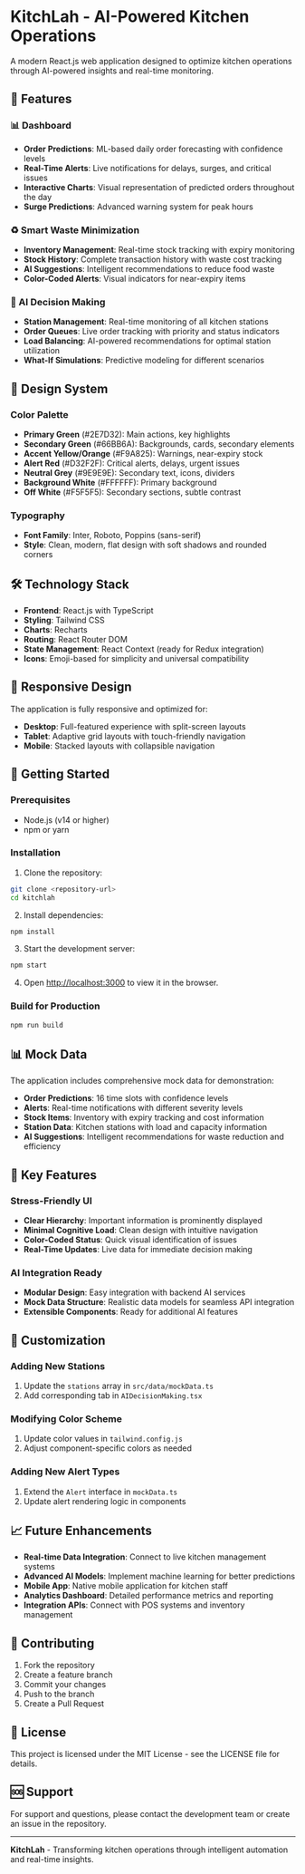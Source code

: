 # KitchLah - AI-Powered Kitchen Operations

A modern React.js web application designed to optimize kitchen operations through AI-powered insights and real-time monitoring.

## 🚀 Features

### 📊 Dashboard
- **Order Predictions**: ML-based daily order forecasting with confidence levels
- **Real-Time Alerts**: Live notifications for delays, surges, and critical issues
- **Interactive Charts**: Visual representation of predicted orders throughout the day
- **Surge Predictions**: Advanced warning system for peak hours

### ♻️ Smart Waste Minimization
- **Inventory Management**: Real-time stock tracking with expiry monitoring
- **Stock History**: Complete transaction history with waste cost tracking
- **AI Suggestions**: Intelligent recommendations to reduce food waste
- **Color-Coded Alerts**: Visual indicators for near-expiry items

### 🤖 AI Decision Making
- **Station Management**: Real-time monitoring of all kitchen stations
- **Order Queues**: Live order tracking with priority and status indicators
- **Load Balancing**: AI-powered recommendations for optimal station utilization
- **What-If Simulations**: Predictive modeling for different scenarios

## 🎨 Design System

### Color Palette
- **Primary Green** (#2E7D32): Main actions, key highlights
- **Secondary Green** (#66BB6A): Backgrounds, cards, secondary elements
- **Accent Yellow/Orange** (#F9A825): Warnings, near-expiry stock
- **Alert Red** (#D32F2F): Critical alerts, delays, urgent issues
- **Neutral Grey** (#9E9E9E): Secondary text, icons, dividers
- **Background White** (#FFFFFF): Primary background
- **Off White** (#F5F5F5): Secondary sections, subtle contrast

### Typography
- **Font Family**: Inter, Roboto, Poppins (sans-serif)
- **Style**: Clean, modern, flat design with soft shadows and rounded corners

## 🛠️ Technology Stack

- **Frontend**: React.js with TypeScript
- **Styling**: Tailwind CSS
- **Charts**: Recharts
- **Routing**: React Router DOM
- **State Management**: React Context (ready for Redux integration)
- **Icons**: Emoji-based for simplicity and universal compatibility

## 📱 Responsive Design

The application is fully responsive and optimized for:
- **Desktop**: Full-featured experience with split-screen layouts
- **Tablet**: Adaptive grid layouts with touch-friendly navigation
- **Mobile**: Stacked layouts with collapsible navigation

## 🚀 Getting Started

### Prerequisites
- Node.js (v14 or higher)
- npm or yarn

### Installation

1. Clone the repository:
```bash
git clone <repository-url>
cd kitchlah
```

2. Install dependencies:
```bash
npm install
```

3. Start the development server:
```bash
npm start
```

4. Open [http://localhost:3000](http://localhost:3000) to view it in the browser.

### Build for Production

```bash
npm run build
```

## 📊 Mock Data

The application includes comprehensive mock data for demonstration:
- **Order Predictions**: 16 time slots with confidence levels
- **Alerts**: Real-time notifications with different severity levels
- **Stock Items**: Inventory with expiry tracking and cost information
- **Station Data**: Kitchen stations with load and capacity information
- **AI Suggestions**: Intelligent recommendations for waste reduction and efficiency

## 🎯 Key Features

### Stress-Friendly UI
- **Clear Hierarchy**: Important information is prominently displayed
- **Minimal Cognitive Load**: Clean design with intuitive navigation
- **Color-Coded Status**: Quick visual identification of issues
- **Real-Time Updates**: Live data for immediate decision making

### AI Integration Ready
- **Modular Design**: Easy integration with backend AI services
- **Mock Data Structure**: Realistic data models for seamless API integration
- **Extensible Components**: Ready for additional AI features

## 🔧 Customization

### Adding New Stations
1. Update the `stations` array in `src/data/mockData.ts`
2. Add corresponding tab in `AIDecisionMaking.tsx`

### Modifying Color Scheme
1. Update color values in `tailwind.config.js`
2. Adjust component-specific colors as needed

### Adding New Alert Types
1. Extend the `Alert` interface in `mockData.ts`
2. Update alert rendering logic in components

## 📈 Future Enhancements

- **Real-time Data Integration**: Connect to live kitchen management systems
- **Advanced AI Models**: Implement machine learning for better predictions
- **Mobile App**: Native mobile application for kitchen staff
- **Analytics Dashboard**: Detailed performance metrics and reporting
- **Integration APIs**: Connect with POS systems and inventory management

## 🤝 Contributing

1. Fork the repository
2. Create a feature branch
3. Commit your changes
4. Push to the branch
5. Create a Pull Request

## 📄 License

This project is licensed under the MIT License - see the LICENSE file for details.

## 🆘 Support

For support and questions, please contact the development team or create an issue in the repository.

---

**KitchLah** - Transforming kitchen operations through intelligent automation and real-time insights.
